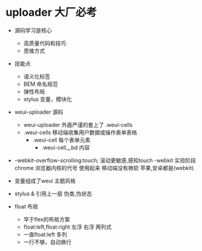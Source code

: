 # uploader 大厂必考

- 源码学习是核心
  - 高质量代码和技巧
  - 思维方式
- 技能点
  - 语义化标签
  - BEM 命名规范
  - 弹性布局
  - stylus 变量，模块化
- weui-uploader 源码
  - weui-uploader 外面严谨的套上了 .weui-cells
  - .weui-cells 移动端收集用户数据或操作表单表格
    - .weui-cell 每个表单元素
      - .weui-cell__bd 内容
- -webkit-overflow-scrolling:touch;
  滚动更敏感,感知touch
  -webkit 实验阶段
    chrome 浏览器内核的代号 使用起来
    移动端没有微软 苹果,安卓都是(webkit)
- 变量组成了weui 主题风格
   
- stylus & 引用上一层 伪类,伪状态
- float 布局
  - 早于flex的布局方案
  - float:left,float:right 左浮 右浮 两列式
  - 一直float:left 多列
  - 一行不够，自动换行
  
  